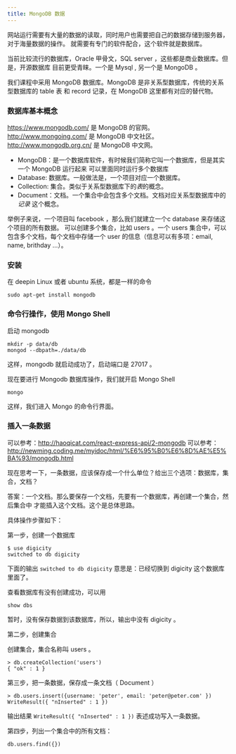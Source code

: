 ```yaml
---
title: MongoDB 数据
---
```


网站运行需要有大量的数据的读取，同时用户也需要把自己的数据存储到服务器，对于海量数据的操作。
就需要有专门的软件配合，这个软件就是数据库。

当前比较流行的数据库，Oracle 甲骨文，SQL server ，这些都是商业数据库。但是，开源数据库
目前更受青睐。一个是 Mysql , 另一个是 MongoDB 。

我们课程中采用 MongoDB 数据库。MongoDB 是非关系型数据库，传统的关系型数据库的 table 表
和 record 记录，在 MongoDB 这里都有对应的替代物。


### 数据库基本概念

https://www.mongodb.com/ 是 MongoDB 的官网。http://www.mongoing.com/ 是 MongoDB
中文社区。http://www.mongodb.org.cn/ 是 MongoDB 中文网。

- MongoDB：是一个数据库软件，有时候我们简称它叫一个数据库，但是其实一个 MongoDB 运行起来
  可以里面同时运行多个数据库
- Database: 数据库。一般做法是，一个项目对应一个数据库。
- Collection: 集合。类似于关系型数据库下的*表*的概念。
- Document：文档。一个集合中会包含多个文档。文档对应关系型数据库中的 *记录* 这个概念。

举例子来说，一个项目叫 facebook ，那么我们就建立一个c database 来存储这个项目的所有数据。
可以创建多个集合，比如 users 。一个 users 集合中，可以包含多个文档，每个文档中存储一个 user
的信息（信息可以有多项：email, name, brithday ...）。


### 安装

在 deepin Linux 或者 ubuntu 系统，都是一样的命令

```
sudo apt-get install mongodb
```

### 命令行操作，使用 Mongo Shell

启动 mongodb

```
mkdir -p data/db
mongod --dbpath=./data/db
```
这样，mongodb 就启动成功了，启动端口是 27017 。

现在要进行 Mongodb 数据库操作，我们就开启 Mongo Shell

```
mongo
```

这样，我们进入 Mongo 的命令行界面。

### 插入一条数据

可以参考：http://haoqicat.com/react-express-api/2-mongodb
可以参考：http://newming.coding.me/myidoc/html/%E6%95%B0%E6%8D%AE%E5%BA%93/mongodb.html

现在思考一下，一条数据，应该保存成一个什么单位？给出三个选项：数据库，集合，文档？

答案：一个文档。那么要保存一个文档，先要有一个数据库，再创建一个集合，然后集合中
才能插入这个文档。这个是总体思路。

具体操作步骤如下：

第一步，创建一个数据库

```
$ use digicity
switched to db digicity
```

下面的输出 `switched to db digicity` 意思是：已经切换到 digicity 这个数据库里面了。

查看数据库有没有创建成功，可以用

```
show dbs
```

暂时，没有保存数据到该数据库，所以，输出中没有 digicity 。


第二步，创建集合

创建集合，集合名称叫 users  。

```
> db.createCollection('users')
{ "ok" : 1 }
```

第三步，把一条数据，保存成一条文档（ Document ）

```
> db.users.insert({username: 'peter', email: 'peter@peter.com' })
WriteResult({ "nInserted" : 1 })
```

输出结果 `WriteResult({ "nInserted" : 1 })` 表述成功写入一条数据。

第四步，列出一个集合中的所有文档：

```
db.users.find({})
```
